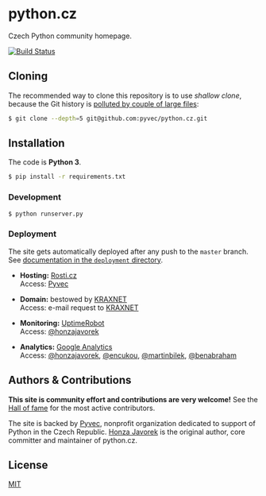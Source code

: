 
# python.cz

Czech Python community homepage.

[![Build Status](https://travis-ci.org/pyvec/python.cz.svg?branch=master)](https://travis-ci.org/pyvec/python.cz)

## Cloning

The recommended way to clone this repository is to use _shallow clone_, because the Git history is [polluted by couple of large files](https://github.com/pyvec/python.cz/issues/96):

```sh
$ git clone --depth=5 git@github.com:pyvec/python.cz.git
```

## Installation

The code is **Python 3**.

```sh
$ pip install -r requirements.txt
```

### Development

```sh
$ python runserver.py
```

### Deployment

The site gets automatically deployed after any push to the `master` branch. See [documentation in the `deployment` directory](deployment/README.md).

-   **Hosting:** [Rosti.cz](https://rosti.cz/)<br>
    Access: [Pyvec](http://pyvec.org/)

-   **Domain:** bestowed by [KRAXNET](http://www.kraxnet.cz/)<br>
    Access: e-mail request to [KRAXNET](http://www.kraxnet.cz/)

-   **Monitoring:** [UptimeRobot](https://uptimerobot.com/)<br>
    Access: [@honzajavorek](http://github.com/honzajavorek)

-   **Analytics:** [Google Analytics](http://www.google.com/analytics/)<br>
    Access: [@honzajavorek](http://github.com/honzajavorek), [@encukou](http://github.com/encukou), [@martinbilek](http://github.com/martinbilek), [@benabraham](http://github.com/benabraham)

## Authors & Contributions

**This site is community effort and contributions are very welcome!** See the [Hall of fame](https://github.com/pyvec/python.cz/graphs/contributors) for the most active contributors.

The site is backed by [Pyvec](http://pyvec.org/), nonprofit organization dedicated to support of Python in the Czech Republic. [Honza Javorek](http://github.com/honzajavorek) is the original author, core committer and maintainer of python.cz.

## License

[MIT](LICENSE)
